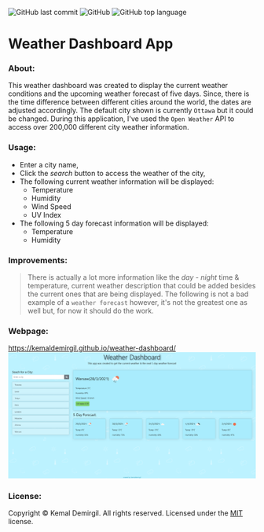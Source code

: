 ![GitHub last commit](https://img.shields.io/github/last-commit/kemaldemirgil/weather-dashboard?color=blue&label=Last%20Commit&logo=git&logoColor=blue)
![GitHub](https://img.shields.io/github/license/kemaldemirgil/weather-dashboard?color=orange&label=License&logo=github&logoColor=orange)
![GitHub top language](https://img.shields.io/github/languages/top/kemaldemirgil/weather-dashboard?color=yellow&label=JavaScript&logo=JavaScript)

# Weather Dashboard App

### About:
This weather dashboard was created to display the current weather conditions and the upcoming weather forecast of five days. Since, there is the time difference between different cities around the world, the dates are adjusted accordingly. The default city shown is currently `Ottawa` but it could be changed. During this application, I've used the `Open Weather` API to access over 200,000 different city weather information.

### Usage:
* Enter a city name,
* Click the *search* button to access the weather of the city,
* The following current weather information will be displayed:
    *  Temperature
    *  Humidity
    *  Wind Speed
    *  UV Index
* The following 5 day forecast information will be displayed:
    * Temperature
    * Humidity

### Improvements:
>There is actually a lot more information like the *day - night* time & temperature, current weather description that could be added besides the current ones that are being displayed. The following is not a bad example of a `weather forecast` however, it's not the greatest one as well but, for now it should do the work.

### Webpage:
https://kemaldemirgil.github.io/weather-dashboard/
![work-day-schedular-ss](images/ss.png)

### License:

Copyright © Kemal Demirgil. All rights reserved.
Licensed under the [MIT](https://github.com/kemaldemirgil/weather-dashboard/blob/main/LICENSE) license.
